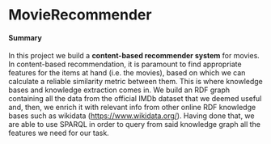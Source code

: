 # MovieRecommender

#### Summary

In this project we build a **content-based recommender system** for movies. In content-based recommendation, it is paramount to find appropriate features for the items at hand (i.e. the movies), based on which we can calculate a reliable similarity metric between them. This is where knowledge bases and knowledge extraction comes in. We build an RDF graph containing all the data from the official IMDb dataset that we deemed useful and, then, we enrich it with relevant info from other online RDF knowledge bases such as wikidata (https://www.wikidata.org/). Having done that, we are able to use SPARQL in order to query from said knowledge graph all the features we need for our task.
